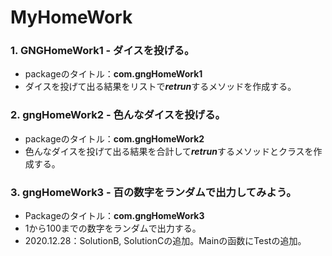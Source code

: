 # MyHomeWork

### 1. GNGHomeWork1 - ダイスを投げる。

  + packageのタイトル：<b>com.gngHomeWork1</b>
  + ダイスを投げて出る結果をリストで<i><b>retrun</b></i>するメソッドを作成する。

### 2. gngHomeWork2 - 色んなダイスを投げる。

  + packageのタイトル：<b>com.gngHomeWork2</b>
  + 色んなダイスを投げて出る結果を合計して<i><b>retrun</b></i>するメソッドとクラスを作成する。

### 3. gngHomeWork3 - 百の数字をランダムで出力してみよう。

  + Packageのタイトル：<b>com.gngHomeWork3</b>
  + 1から100までの数字をランダムで出力する。
  + 2020.12.28：SolutionB, SolutionCの追加。Mainの函数にTestの追加。